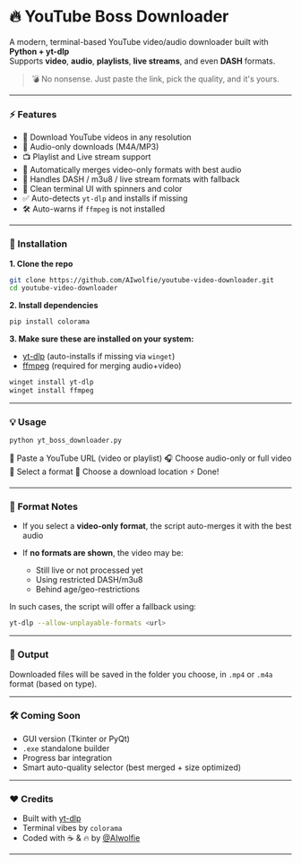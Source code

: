 
# 🔥 YouTube Boss Downloader

A modern, terminal-based YouTube video/audio downloader built with **Python + yt-dlp**  
Supports **video**, **audio**, **playlists**, **live streams**, and even **DASH** formats.

> 💣 No nonsense. Just paste the link, pick the quality, and it's yours.

---

### ⚡ Features

- 🎥 Download YouTube videos in any resolution
- 🎵 Audio-only downloads (M4A/MP3)
- 📺 Playlist and Live stream support
- 🧠 Automatically merges video-only formats with best audio
- 📡 Handles DASH / m3u8 / live stream formats with fallback
- 🎯 Clean terminal UI with spinners and color
- ✅ Auto-detects `yt-dlp` and installs if missing
- 🛠️ Auto-warns if `ffmpeg` is not installed

---

### 🚀 Installation

**1. Clone the repo**

```bash
git clone https://github.com/AIwolfie/youtube-video-downloader.git
cd youtube-video-downloader
````

**2. Install dependencies**

```bash
pip install colorama
```

**3. Make sure these are installed on your system:**

* [yt-dlp](https://github.com/yt-dlp/yt-dlp) (auto-installs if missing via `winget`)
* [ffmpeg](https://ffmpeg.org/download.html) (required for merging audio+video)

```bash
winget install yt-dlp
winget install ffmpeg
```

---

### 💡 Usage

```bash
python yt_boss_downloader.py
```

🔗 Paste a YouTube URL (video or playlist)
🎧 Choose audio-only or full video
🎯 Select a format
📂 Choose a download location
⚡ Done!

---

### 🧠 Format Notes

* If you select a **video-only format**, the script auto-merges it with the best audio
* If **no formats are shown**, the video may be:

  * Still live or not processed yet
  * Using restricted DASH/m3u8
  * Behind age/geo-restrictions

In such cases, the script will offer a fallback using:

```bash
yt-dlp --allow-unplayable-formats <url>
```

---

### 📁 Output

Downloaded files will be saved in the folder you choose, in `.mp4` or `.m4a` format (based on type).

---

### 🛠️ Coming Soon

* GUI version (Tkinter or PyQt)
* `.exe` standalone builder
* Progress bar integration
* Smart auto-quality selector (best merged + size optimized)

---

### ❤️ Credits

* Built with [yt-dlp](https://github.com/yt-dlp/yt-dlp)
* Terminal vibes by `colorama`
* Coded with ☕ & 🔥 by [@AIwolfie](https://github.com/AIwolfie)

---
